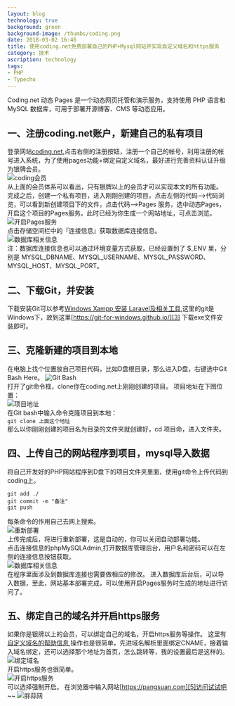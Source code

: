 ```yaml
---
layout: blog
technology: true
background: green
background-image: /thumbs/coding.png
date: 2018-03-02 16:46
title: 使用coding.net免费部署自己的PHP+Mysql网站并实现自定义域名和https服务
category: 技术
ascription: technology
tags:
- PHP
- Typecho
---
```


Coding.net 动态 Pages 是一个动态网页托管和演示服务，支持使用 PHP 语言和 MySQL 数据库，可用于部署开源博客、CMS 等动态应用。  

## 一、注册coding.net账户，新建自己的私有项目 ##  
登录网站[coding.net][1],点击右侧的注册按钮，注册一个自己的帐号，利用注册的帐号进入系统，为了使用pages功能+绑定自定义域名，最好进行完善资料认证升级为银牌会员。  
![coding会员](https://i.loli.net/2018/02/26/5a94256d5b1ab.png)  
从上面的会员体系可以看出，只有银牌以上的会员才可以实现本文的所有功能。  
完成之后，创建一个私有项目，进入刚刚创建的项目，点击左侧的代码——>代码浏览，可以看到新创建项目下的文件，点击代码——>Pages 服务，选中动态Pages，开启这个项目的Pages服务。此时已经为你生成一个网站地址，可点击浏览。    
![开启Pages服务](https://i.loli.net/2018/02/26/5a9428fd5cf3c.png)   
点击存储空间栏中的『连接信息』获取数据库连接信息。  
![数据库相关信息](https://i.loli.net/2018/02/26/5a942954893d8.png)  
注：数据库连接信息也可以通过环境变量方式获取，已经设置到了 $_ENV 里，分别是 MYSQL_DBNAME、MYSQL_USERNAME、MYSQL_PASSWORD、MYSQL_HOST、MYSQL_PORT。  

## 二、下载Git，并安装 ##  
下载安装Git可以参考[Windows Xampp 安装 Laravel及相关工具][2],这里的git是Windows下，故到这里[https://git-for-windows.github.io/][3] 下载exe文件安装即可。   

## 三、克隆新建的项目到本地 ##
在电脑上找个位置放自己项目代码，比如D盘根目录，那么进入D盘，右键选中Git Bash Here。
![Git Bash](https://i.loli.net/2018/02/26/5a942b15ccedd.png)  
打开了git命令框，clone你在coding.net上刚刚创建的项目。
项目地址在下图位置：  
![项目地址](https://i.loli.net/2018/02/26/5a942cd2471f0.png)  
在Git bash中输入命令克隆项目到本地：  
`git clone 上面这个地址`  
那么以你刚刚创建的项目名为目录的文件夹就创建好，cd 项目命，进入文件夹。

## 四、上传自己的网站程序到项目，mysql导入数据 ##  
将自己开发好的PHP网站程序到D盘下的项目文件夹里面，使用git命令上传代码到coding上。
```
git add ./ 
git commit -m "备注"
git push
```  
每条命令的作用自己去网上搜索。  
![重新部署](https://i.loli.net/2018/02/26/5a942e90033ac.png)  
上传完成后，将进行重新部署，这是自动的，你可以关闭自动部署功能。  
点击连接信息的phpMySQLAdmin,打开数据库管理后台，用户名和密码可以在左侧的连接信息按钮获取。  
![数据库相关信息](https://i.loli.net/2018/02/26/5a942954893d8.png)  
在程序里面涉及到数据库连接也需要做相应的修改。
进入数据库后台后，可以导入数据，至此，网站基本部署完成，可以使用开启Pages服务时生成的地址进行访问了。  

## 五、绑定自己的域名并开启https服务 ##  
如果你是银牌以上的会员，可以绑定自己的域名，开启https服务等操作。
这里有[自定义域名的帮助信息][4],操作也是很简单，先进域名解析里面绑定CNAME，接着输入域名绑定，还可以选择那个地址为首页，怎么跳转等，我的设置最后是这样的。  
![绑定域名](https://i.loli.net/2018/02/27/5a9430417f64d.png)  
开启https服务也很简单。  
![开启https服务](https://i.loli.net/2018/02/27/5a94308698490.png)  
可以选择强制开启。
在浏览器中输入网站[https://pangsuan.com][5]访问试试吧~~
![胖蒜网](https://i.loli.net/2018/02/27/5a9432b40c3f3.png)


  [1]: https://coding.net
  [2]: https://pangsuan.com/p/windows-laravel-deploy.html
  [3]: https://git-for-windows.github.io/
  [4]: https://coding.net/help/doc/pages/domain.html
  [5]: https://pangsuan.com